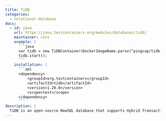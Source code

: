 ```yaml
---
title: TiDB
categories:
  - relational-database
docs:
  - id: java
    url: https://java.testcontainers.org/modules/databases/tidb/
    maintainer: core
    example: |
      ```java
      var tidb = new TiDBContainer(DockerImageName.parse("pingcap/tidb:v6.1.0"));
      tidb.start();
      ```
    installation: |
      ```xml
      <dependency>
          <groupId>org.testcontainers</groupId>
          <artifactId>tidb</artifactId>
          <version>1.20.0</version>
          <scope>test</scope>
      </dependency>
      ```
description: |
  TiDB is an open-source NewSQL database that supports Hybrid Transactional and Analytical Processing workloads. It is MySQL compatible and can provide horizontal scalability, strong consistency, and high availability.
---
```

